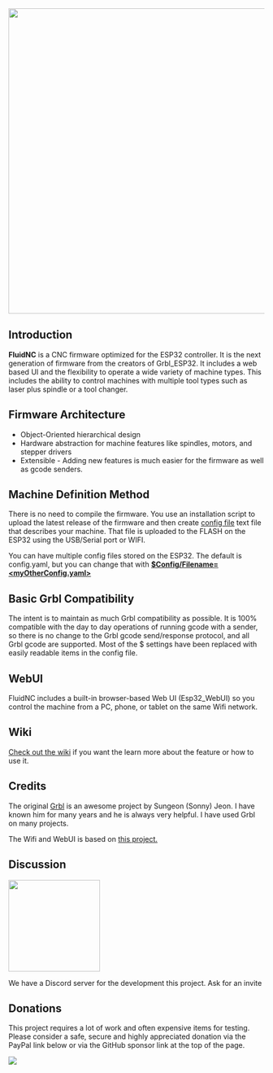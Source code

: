 <img src="https://github.com/bdring/FluidNC/wiki/images/logos/FluidNC.svg" width="600">

## Introduction

**FluidNC** is a CNC firmware optimized for the ESP32 controller. It is the next generation of firmware from the creators of Grbl_ESP32. It includes a web based UI and the flexibility to operate a wide variety of machine types. This includes the ability to control machines with multiple tool types such as laser plus spindle or a tool changer.  

## Firmware Architecture

- Object-Oriented hierarchical design
- Hardware abstraction for machine features like spindles, motors, and stepper drivers
- Extensible - Adding new features is much easier for the firmware as well as gcode senders.

## Machine Definition Method

There is no need to compile the firmware. You use an installation script to upload the latest release of the firmware and then create [config file](http://wiki.fluidnc.com/en/config/overview) text file that describes your machine.  That file is uploaded to the FLASH on the ESP32 using the USB/Serial port or WIFI.

You can have multiple config files stored on the ESP32. The default is config.yaml, but you can change that with [**$Config/Filename=<myOtherConfig.yaml>**](http://wiki.fluidnc.com/en/features/commands_and_settings#config_filename)

## Basic Grbl Compatibility

The intent is to maintain as much Grbl compatibility as possible. It is 100% compatible with the day to day operations of running gcode with a sender, so there is no change to the Grbl gcode send/response protocol, and all Grbl gcode are supported. Most of the $ settings have been replaced with easily readable items in the config file.


## WebUI

FluidNC includes a built-in browser-based Web UI (Esp32_WebUI) so you control the machine from a PC, phone, or tablet on the same Wifi network.

## Wiki

[Check out the wiki](http://wiki.fluidnc.com) if you want the learn more about the feature or how to use it.

## Credits

The original [Grbl](https://github.com/gnea/grbl) is an awesome project by Sungeon (Sonny) Jeon. I have known him for many years and he is always very helpful. I have used Grbl on many projects.

The Wifi and WebUI is based on [this project.](https://github.com/luc-github/ESP3D-WEBUI)  

## Discussion

<img src="http://wiki.fluidnc.com/discord-logo_trans.png" width="180">

We have a Discord server for the development this project. Ask for an invite


## Donations

This project requires a lot of work and often expensive items for testing. Please consider a safe, secure and highly appreciated donation via the PayPal link below or via the GitHub sponsor link at the top of the page.

[![](https://www.paypalobjects.com/en_US/i/btn/btn_donateCC_LG.gif)](https://www.paypal.com/donate/?hosted_button_id=8DYLB6ZYYDG7Y)
